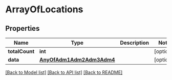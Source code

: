# ArrayOfLocations

## Properties
Name | Type | Description | Notes
------------ | ------------- | ------------- | -------------
**totalCount** | **int** |  | [optional] 
**data** | [**AnyOfAdm1Adm2Adm3Adm4**](AnyOfAdm1Adm2Adm3Adm4.md) |  | [optional] 

[[Back to Model list]](../README.md#documentation-for-models) [[Back to API list]](../README.md#documentation-for-api-endpoints) [[Back to README]](../README.md)


